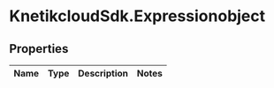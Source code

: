 # KnetikcloudSdk.Expressionobject

## Properties
Name | Type | Description | Notes
------------ | ------------- | ------------- | -------------


